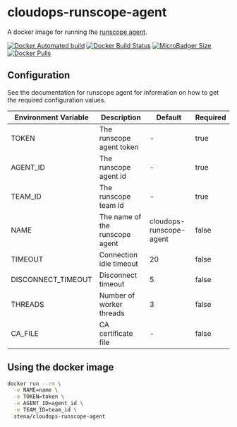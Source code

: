 # cloudops-runscope-agent

A docker image for running the [runscope agent](https://www.runscope.com/docs/radar/agent).

[![Docker Automated build](https://img.shields.io/docker/automated/stena/cloudops-runscope-agent.svg?style=for-the-badge)](https://hub.docker.com/r/stena/cloudops-runscope-agent/)
[![Docker Build Status](https://img.shields.io/docker/build/stena/cloudops-runscope-agent.svg?style=for-the-badge)](https://hub.docker.com/r/stena/cloudops-runscope-agent/)
[![MicroBadger Size](https://img.shields.io/microbadger/image-size/stena/cloudops-runscope-agent.svg?style=for-the-badge)](https://hub.docker.com/r/stena/cloudops-runscope-agent/)
[![Docker Pulls](https://img.shields.io/docker/pulls/stena/cloudops-runscope-agent.svg?style=for-the-badge)](https://hub.docker.com/r/stena/cloudops-runscope-agent/)

## Configuration

See the documentation for runscope agent for information on how to get the required configuration values.

Environment Variable | Description                    | Default                 | Required
---------------------|--------------------------------|-------------------------|---------
TOKEN                | The runscope agent token       | -                       | true
AGENT_ID             | The runscope agent id          | -                       | true
TEAM_ID              | The runscope team id           | -                       | true
NAME                 | The name of the runscope agent | cloudops-runscope-agent | false
TIMEOUT              | Connection idle timeout        | 20                      | false
DISCONNECT_TIMEOUT   | Disconnect timeout             | 5                       | false
THREADS              | Number of worker threads       | 3                       | false
CA_FILE              | CA certificate file            | -                       | false

## Using the docker image

```bash
docker run --rm \
  -e NAME=name \
  -e TOKEN=token \
  -e AGENT_ID=agent_id \
  -e TEAM_ID=team_id \
  stena/cloudops-runscope-agent
```
